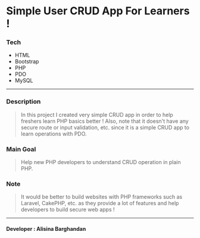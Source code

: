# Simple User CRUD App For Learners ! 

### Tech
- HTML
- Bootstrap
- PHP
- PDO
- MySQL
------------


### Description
> In this project I created very simple CRUD app in order to help freshers learn PHP basics better !
> Also, note that it doesn't have any secure route or input validation, etc. since it is a simple CRUD app to learn operations with PDO.

### Main Goal
> Help new PHP developers to understand CRUD operation in plain PHP.

### Note
> It would be better to build websites with PHP frameworks such as Laravel, CakePHP, etc. as they provide a lot of features and help developers to build secure web apps !

------------

#### Developer : Alisina Barghandan
